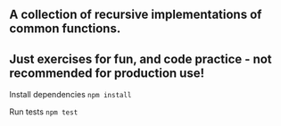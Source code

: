 ## A collection of recursive implementations of common functions.
## Just exercises for fun, and code practice - not recommended for production use!

Install dependencies
`npm install`

Run tests
`npm test`
